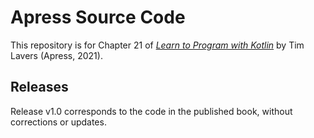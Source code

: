 # Apress Source Code

This repository is for Chapter 21 of
[*Learn to Program with Kotlin*](https://www.apress.com/9781484268148)
by Tim Lavers (Apress, 2021).


## Releases

Release v1.0 corresponds to the code in the published book, without corrections or updates.
